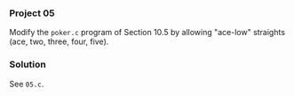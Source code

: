 ### Project 05

Modify the `poker.c` program of Section 10.5 by allowing "ace-low" straights
(ace, two, three, four, five).

### Solution

See `05.c`.
